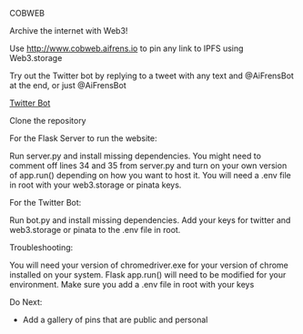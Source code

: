 COBWEB

Archive the internet with Web3!

Use http://www.cobweb.aifrens.io to pin any link to IPFS using Web3.storage

Try out the Twitter bot by replying to a tweet with any text and @AiFrensBot at the end, or just @AiFrensBot

[Twitter Bot](https://twitter.com/AiFrensBot)

Clone the repository

For the Flask Server to run the website:

Run server.py and install missing dependencies. You might need to comment off lines 34 and 35 from server.py and turn on your own version of app.run() depending on how you want to host it. You will need a .env file in root with your web3.storage or pinata keys.

For the Twitter Bot:

Run bot.py and install missing dependencies. Add your keys for twitter and web3.storage or pinata to the .env file in root.

Troubleshooting:

You will need your version of chromedriver.exe for your version of chrome installed on your system. Flask app.run() will need to be modified for your environment. Make sure you add a .env file in root with your keys

Do Next:

 - Add a gallery of pins that are public and personal


